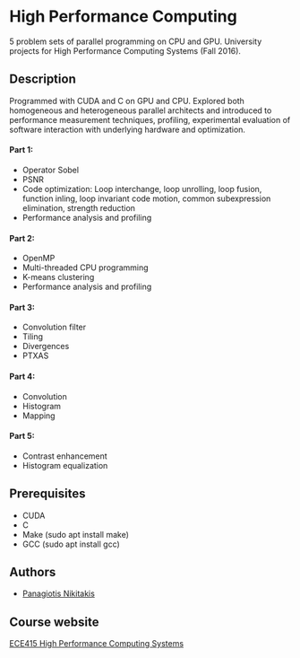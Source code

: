 # High Performance Computing
5 problem sets of parallel programming on CPU and GPU. University projects for High Performance Computing Systems (Fall 2016).

## Description
Programmed with CUDA and C on GPU and CPU. Explored both homogeneous and heterogeneous parallel architects and introduced to performance measurement techniques, profiling, experimental evaluation of software interaction with underlying hardware and optimization.

#### Part 1: 
- Operator Sobel
- PSNR
- Code optimization: Loop interchange, loop unrolling, loop fusion, function inling, loop invariant code motion, common subexpression elimination, strength reduction
- Performance analysis and profiling

#### Part 2:
- OpenMP
- Multi-threaded CPU programming
- K-means clustering
- Performance analysis and profiling

#### Part 3:
- Convolution filter
- Tiling
- Divergences
- PTXAS

#### Part 4:
- Convolution
- Histogram
- Mapping

#### Part 5:
- Contrast enhancement
- Histogram equalization

## Prerequisites
- CUDA
- C
- Make (sudo apt install make)
- GCC (sudo apt install gcc)

## Authors
- [Panagiotis Nikitakis](https://www.linkedin.com/in/panagiotis-nikitakis/)

## Course website
[ECE415 High Performance Computing Systems](https://www.e-ce.uth.gr/studies/undergraduate/courses/ece415/?lang=en)  
